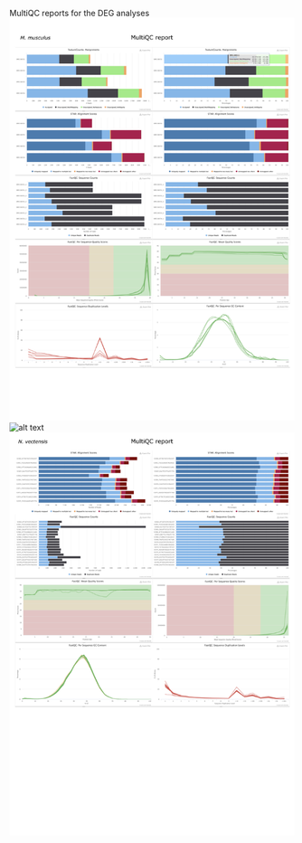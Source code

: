 MultiQC reports for the DEG analyses
![alt text](https://github.com/dnyansagar/gene_regulatory_network/blob/master/rnaseq/multiqc_mmu.jpg)
![alt text](https://github.com/dnyansagar/gene_regulatory_network/blob/master/rnaseq/multiqc_xtr.jpg)
![alt text](https://github.com/dnyansagar/gene_regulatory_network/blob/master/rnaseq/multiqc_nve.jpg)
